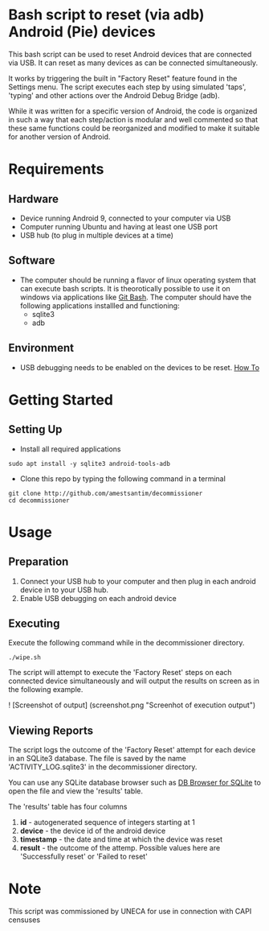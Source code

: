 # Bash script to reset (via adb) Android (Pie) devices

This bash script can be used to reset Android devices that are connected via USB. It can reset as many devices as can be connected simultaneously.

It works by triggering the built in "Factory Reset" feature found in the Settings menu. The script executes each step by using simulated 'taps', 'typing' and other actions over the Android Debug Bridge (adb).

While it was written for a specific version of Android, the code is organized in such a way that each step/action is modular and well commented so that these same functions could be reorganized and modified to make it suitable for another version of Android.

# Requirements

## Hardware
* Device running Android 9, connected to your computer via USB
* Computer running Ubuntu and having at least one USB port
* USB hub (to plug in multiple devices at a time)


## Software
* The computer should be running a flavor of linux operating system that can execute bash scripts. It is theorotically possible to use it on windows via applications like [Git Bash](https://git-scm.com/downloads). The computer should have the following applications installled and functioning:
    * sqlite3
    * adb


## Environment
* USB debugging needs to be enabled on the devices to be reset. [How To](https://developer.android.com/studio/debug/dev-options)

# Getting Started
## Setting Up
* Install all required applications
```
sudo apt install -y sqlite3 android-tools-adb
```

* Clone this repo by typing the following command in a terminal
```
git clone http://github.com/amestsantim/decommissioner
cd decommissioner
```

# Usage
## Preparation
1. Connect your USB hub to your computer and then plug in each android device in to your USB hub.
2. Enable USB debugging on each android device

## Executing
Execute the following command while in the decommissioner directory.
```
./wipe.sh
```
The script will attempt to execute the 'Factory Reset' steps on each connected device simultaneously and will output the results on screen as in the following example.

! [Screenshot of output] (screenshot.png "Screenhot of execution output")

## Viewing Reports
The script logs the outcome of the 'Factory Reset' attempt for each device in an SQLite3 database. The file is saved by the name 'ACTIVITY_LOG.sqlite3' in the decommissioner directory.

You can use any SQLite database browser such as [DB Browser for SQLite](https://sqlitebrowser.org/) to open the file and view the 'results' table.

The 'results' table has four columns 
1. **id** - autogenerated sequence of integers starting at 1
2. **device** - the device id of the android device
3. **timestamp** - the date and time at which the device was reset
4. **result** - the outcome of the attemp. Possible values here are 'Successfully reset' or 'Failed to reset'

# Note
This script was commissioned by UNECA for use in connection with CAPI censuses